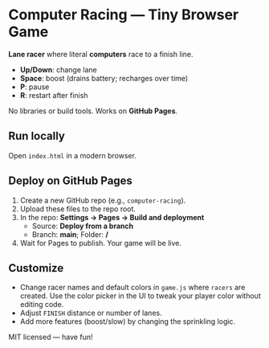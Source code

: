 #  Computer Racing — Tiny Browser Game

**Lane racer** where literal **computers** race to a finish line.  
- **Up/Down**: change lane  
- **Space**: boost (drains battery; recharges over time)  
- **P**: pause  
- **R**: restart after finish

No libraries or build tools. Works on **GitHub Pages**.

## Run locally
Open `index.html` in a modern browser.

## Deploy on GitHub Pages
1. Create a new GitHub repo (e.g., `computer-racing`).
2. Upload these files to the repo root.
3. In the repo: **Settings → Pages → Build and deployment**  
   - Source: **Deploy from a branch**  
   - Branch: **main**; Folder: **/**  
4. Wait for Pages to publish. Your game will be live.

## Customize
- Change racer names and default colors in `game.js` where `racers` are created. Use the color picker in the UI to tweak your player color without editing code.
- Adjust `FINISH` distance or number of lanes.
- Add more features (boost/slow) by changing the sprinkling logic.

MIT licensed — have fun!
